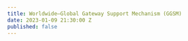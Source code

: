 ```yaml
---
title: Worldwide—Global Gateway Support Mechanism (GGSM)
date: 2023-01-09 21:30:00 Z
published: false
---
```


